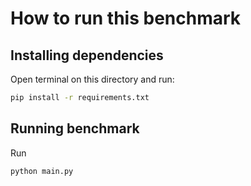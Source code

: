 # How to run this benchmark

## Installing dependencies

Open terminal on this directory and run:

```bash
pip install -r requirements.txt
```

## Running benchmark

Run

```console
python main.py
```